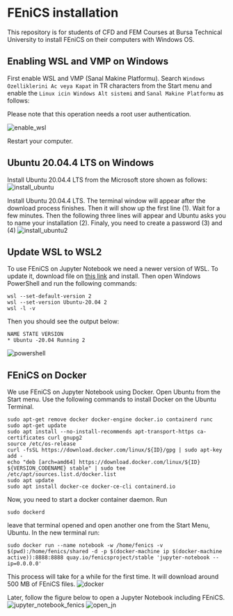 # FEniCS installation
This repository is for students of CFD and FEM Courses at Bursa Technical University to install FEniCS on their computers with Windows OS.

## Enabling WSL and VMP on Windows
First enable WSL and VMP (Sanal Makine Platformu). Search `Windows Ozelliklerini Ac veya Kapat` in TR characters from the Start menu and enable the `Linux icin Windows Alt sistemi` and `Sanal Makine Platformu` as follows:

Please note that this operation needs a root user authentication.

![enable_wsl](./figures/enable_wsl_vmp.png)
 
Restart your computer.

## Ubuntu 20.04.4 LTS on Windows
Install Ubuntu 20.04.4 LTS from the Microsoft store shown as follows:
![install_ubuntu](./figures/install_ubuntu.png)

Install Ubuntu 20.04.4 LTS. The terminal window will appear after the download process finishes.
Then it will show up the first line (1). Wait for a few minutes. Then the following three lines will appear
and Ubuntu asks you to name your installation (2). Finaly, you need to create a password (3) and (4)
![install_ubuntu2](./figures/install_ubuntu2.png)

## Update WSL to WSL2
To use FEniCS on Jupyter Notebook we need a newer version of WSL.
To update it, download file on [this link](https://wslstorestorage.blob.core.windows.net/wslblob/wsl_update_x64.msi) and install.
Then open Windows PowerShell and run the following commands:
```
wsl --set-default-version 2
wsl --set-version Ubuntu-20.04 2
wsl -l -v
```
Then you should see the output below:
```
NAME STATE VERSION
* Ubuntu -20.04 Running 2
```
![powershell](./figures/wsl2_update.png)

## FEniCS on Docker
We use FEniCS on Jupyter Notebook using Docker. 
Open Ubuntu from the Start menu.
Use the following commands to install Docker on the Ubuntu Terminal.
```
sudo apt-get remove docker docker-engine docker.io containerd runc
sudo apt-get update
sudo apt install --no-install-recommends apt-transport-https ca-certificates curl gnupg2
source /etc/os-release
curl -fsSL https://download.docker.com/linux/${ID}/gpg | sudo apt-key add -
echo "deb [arch=amd64] https://download.docker.com/linux/${ID} ${VERSION_CODENAME} stable" | sudo tee /etc/apt/sources.list.d/docker.list
sudo apt update
sudo apt install docker-ce docker-ce-cli containerd.io
```

Now, you need to start a docker container daemon. Run
```
sudo dockerd
```
leave that terminal opened and open another one from the Start Menu, Ubuntu.
In the new terminal run:
```
sudo docker run --name notebook -w /home/fenics -v $(pwd):/home/fenics/shared -d -p $(docker-machine ip $(docker-machine active)):8888:8888 quay.io/fenicsproject/stable 'jupyter-notebook --ip=0.0.0.0'
```
This process will take for a while for the first time. It will download around 500 MB of FEniCS files.
![docker](./figures/install_fenics.png)

Later, follow the figure below to open a Jupyter Notebook including FEniCS.
![jupyter_notebook_fenics](./figures/jn_fenics.png)
![open_jn](./figures/open_jn.png)

